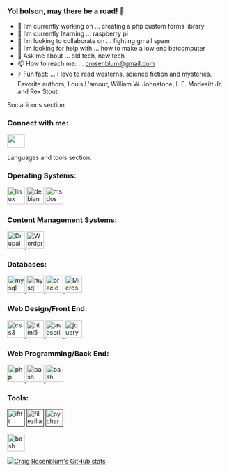 ### Yol bolson, may there be a road! 👋

- 🔭 I’m currently working on ... creating a php custom forms library
- 🌱 I’m currently learning ... raspberry pi
- 👯 I’m looking to collaborate on ... fighting gmail spam
- 🤔 I’m looking for help with ... how to make a low end batcomputer
- 💬 Ask me about ... old tech, new tech
- 📫 How to reach me: ... crosenblum@gmail.com
- ⚡ Fun fact: ... I love to read westerns, science fiction and mysteries. Favorite authors, Louis L'amour, William W. Johnstone, L.E. Modesitt Jr, and Rex Stout.


Social icons section.
<h3 align="left">Connect with me:</h3>
<p align="left">
<a href="https://www.linkedin.com/in/craigmrosenblum/" target="blank"><img align="center" src="https://cdn.jsdelivr.net/npm/simple-icons@3.0.1/icons/linkedin.svg" alt="" height="30" width="40" /></a>
</p>
<p align="left"> 
Languages and tools section.

<h3 align="left">Operating Systems:</h3>
<a href="https://www.linux.org/" target="_blank"> <img src="https://raw.githubusercontent.com/devicon/devicon.git/icons/linux/linux-original.svg" alt="linux" width="40" height="40"/> </a> 
<a href="https://www.debian.org/" target="_blank"> <img src="https://raw.githubusercontent.com/devicon/devicon.git/icons/debian/debian-original.svg" alt="debian" width="40" height="40"/> </a> 
<a href="https://en.wikipedia.org/wiki/MS-DOS" target="_blank"> <img src="https://raw.githubusercontent.com/devicon/devicon.git/icons/msdos/msdos-original.svg" alt="msdos" width="40" height="40"/> </a>



<h3 align="left">Content Management Systems:</h3>
<a href="https://www.drupal.org/" target="_blank"> <img src="https://raw.githubusercontent.com/devicon/devicon.git/icons/drupal/drupal-original.svg" alt="Drupal" width="40" height="40" /> </a>
<a href="https://www.wordpress.org/" target="_blank"> <img src="https://raw.githubusercontent.com/devicon/devicon.git/icons/wordpress/wordpress-original.svg" alt="Wordpress" width="40" height="40" /> </a>


<h3 align="left">Databases:</h3>
<a href="https://www.mysql.com/" target="_blank"> <img src="https://raw.githubusercontent.com/devicon/devicon.git/icons/mysql/mysql-original.svg" alt="mysql" width="40" height="40"/> </a> 
<a href="https://www.mysql.com/" target="_blank"> <img src="https://raw.githubusercontent.com/devicon/devicon.git/icons/sqlite/sqlite-original.svg" alt="mysql" width="40" height="40"/> </a> 
<a href="https://www.oracle.com/database/" target="_blank"> <img src="https://raw.githubusercontent.com/devicon/devicon.git/icons/oracle/oracle-original.svg" alt="oracle" width="40" height="40"/> </a> 
<a href="https://www.microsoft.com/en-us/sql-server" target="_blank"> <img src="https://raw.githubusercontent.com/devicon/devicon.git/icons/microsoftsqlserver/microsoftsqlserver-original.svg" alt="Microsoft SQL Server" width="40" height="40"/> </a>


<h3 align="left">Web Design/Front End:</h3>
<a href="https://www.w3schools.com/css/" target="_blank"> <img src="https://raw.githubusercontent.com/devicon/devicon.git/icons/css3/css3-original-wordmark.svg" alt="css3" width="40" height="40"/> </a> 
<a href="https://www.w3.org/html/" target="_blank"> <img src="https://raw.githubusercontent.com/devicon/devicon.git/icons/html5/html5-original-wordmark.svg" alt="html5" width="40" height="40"/> </a> 
<a href="https://www.javascript.com/" target="_blank"> <img src="https://raw.githubusercontent.com/devicon/devicon.git/icons/javascript/javascript-original.svg" alt="javascript" width="40" height="40"/> </a> 
<a href="https://jquery.com/" target="_blank"> <img src="https://raw.githubusercontent.com/devicon/devicon.git/icons/jquery/jquery-original.svg" alt="jquery" width="40" height="40"/> </a> 


<h3 align="left">Web Programming/Back End:</h3>
<p align="left"> 
<a href="https://www.php.net/" target="_blank"> <img src="https://raw.githubusercontent.com/devicon/devicon.git/icons/php/php-original.svg" alt="php" width="40" height="40" /> </a>
<a href="https://www.gnu.org/software/bash/" target="_blank"> <img src="https://raw.githubusercontent.com/devicon/devicon.git/icons/bash/bash-original.svg" alt="bash" width="40" height="40"/> </a> 
<a href="https://www.apache.org/" target="_blank"> <img src="https://raw.githubusercontent.com/devicon/devicon.git/icons/apache/apache-original.svg" alt="bash" width="40" height="40"/> </a> 


<h3 align="left">Tools:</h3>
<a href="" target="_blank"> <img src="https://raw.githubusercontent.com/devicon/devicon.git/icons/ifttt/ifttt-original.svg" alt="ifttt" width="40" height="40"/> </a> 
<a href="" target="_blank"> <img src="https://raw.githubusercontent.com/devicon/devicon.git/icons/filezilla/filezilla-original.svg" alt="filezilla" width="40" height="40"/> </a> 
<a href="" target="_blank"> <img src="https://raw.githubusercontent.com/devicon/devicon.git/icons/pycharm/pycharm-original.svg" alt="pycharm" width="40" height="40" /> </a>


<a href="https://www.apache.org/" target="_blank"> <img src="https://raw.githubusercontent.com/devicon/devicon.git/icons/bootstrap/bootstrap-original.svg" alt="bash" width="40" height="40"/> </a> 

</p


[![Craig Rosenblum's GitHub stats](https://github-readme-stats.vercel.app/api?username=crosenblum)](https://github.com/anuraghazra/github-readme-stats)
